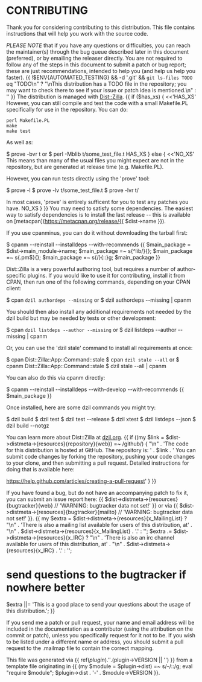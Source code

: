 
CONTRIBUTING
============

Thank you for considering contributing to this distribution.  This file
contains instructions that will help you work with the source code.

*PLEASE NOTE* that if you have any questions or difficulties, you can reach the
maintainer(s) through the bug queue described later in this document
(preferred), or by emailing the releaser directly. You are not required to
follow any of the steps in this document to submit a patch or bug report;
these are just recommendations, intended to help you (and help us help you
faster).
{{
!$ENV{AUTOMATED_TESTING} && -d '.git' && `git ls-files TODO` eq "TODO\n"
  ? "\nThis distribution has a TODO file in the repository; you may want to check
there to see if your issue or patch idea is mentioned.\n"
  : ''
}}
The distribution is managed with [Dist::Zilla](https://metacpan.org/release/Dist-Zilla).
{{ if ($has_xs) { <<'HAS_XS'
However, you can still compile and test the code with a small Makefile.PL
specifically for use in the repository.  You can do:

    perl Makefile.PL
    make
    make test

As well as:

  $ prove -bvr t
or
  $ perl -Mblib t/some_test_file.t
HAS_XS
} else { <<'NO_XS'
This means than many of the usual files you might expect are not in the
repository, but are generated at release time (e.g. Makefile.PL).

However, you can run tests directly using the 'prove' tool:

  $ prove -l
  $ prove -lv t/some_test_file.t
  $ prove -lvr t/

In most cases, 'prove' is entirely sufficent for you to test any
patches you have.
NO_XS
} }}
You may need to satisfy some dependencies.  The easiest way to satisfy
dependencies is to install the last release -- this is available on
[metacpan](https://metacpan.org/release/{{ $dist->name }}).

If you use cpanminus, you can do it without downloading the tarball first:

  $ cpanm --reinstall --installdeps --with-recommends {{
  $main_package = $dist->main_module->name;
  $main_package =~ s{^lib/}{};
  $main_package =~ s{\.pm$}{};
  $main_package =~ s{/}{::}g;
  $main_package
}}

Dist::Zilla is a very powerful authoring tool, but requires a number of
author-specific plugins.  If you would like to use it for contributing,
install it from CPAN, then run one of the following commands, depending on
your CPAN client:

  $ cpan `dzil authordeps --missing`
or
  $ dzil authordeps --missing | cpanm

You should then also install any additional requirements not needed by the
dzil build but may be needed by tests or other development:

  $ cpan `dzil listdeps --author --missing`
or
  $ dzil listdeps --author --missing | cpanm

Or, you can use the 'dzil stale' command to install all requirements at once:

  $ cpan Dist::Zilla::App::Command::stale
  $ cpan `dzil stale --all`
or
  $ cpanm Dist::Zilla::App::Command::stale
  $ dzil stale --all | cpanm

You can also do this via cpanm directly:

  $ cpanm --reinstall --installdeps --with-develop --with-recommends {{ $main_package }}

Once installed, here are some dzil commands you might try:

  $ dzil build
  $ dzil test
  $ dzil test --release
  $ dzil xtest
  $ dzil listdeps --json
  $ dzil build --notgz

You can learn more about Dist::Zilla at [dzil.org](http://dzil.org).
{{
if ((my $link = $dist->distmeta->{resources}{repository}{web}) =~ /github/) {
"\n" . 'The code for this distribution is hosted at GitHub. The repository is:
' . $link . '
You can submit code changes by forking the repository, pushing your code
changes to your clone, and then submitting a pull request. Detailed
instructions for doing that is available here:

https://help.github.com/articles/creating-a-pull-request' }
}}

If you have found a bug, but do not have an accompanying patch to fix it, you
can submit an issue report here:
{{ $dist->distmeta->{resources}{bugtracker}{web} // 'WARNING: bugtracker data not set!' }}
or via {{ $dist->distmeta->{resources}{bugtracker}{mailto} // 'WARNING: bugtracker data not set!' }}.
{{
my $extra = $dist->distmeta->{resources}{x_MailingList}
    ? "\n" . 'There is also a mailing list available for users of this distribution, at' . "\n" . $dist->distmeta->{resources}{x_MailingList} . '.'
    : '';
$extra .= $dist->distmeta->{resources}{x_IRC}
    ? "\n" . 'There is also an irc channel available for users of this distribution, at' . "\n" . $dist->distmeta->{resources}{x_IRC} . '.'
    : '';
# send questions to the bugtracker if nowhere better
$extra ||= 'This is a good place to send your questions about the usage of this distribution.';
}}

If you send me a patch or pull request, your name and email address will be
included in the documentation as a contributor (using the attribution on the
commit or patch), unless you specifically request for it not to be.  If you
wish to be listed under a different name or address, you should submit a pull
request to the .mailmap file to contain the correct mapping.


This file was generated via {{ ref($plugin) . ' ' . ($plugin->VERSION || '<self>') }} from a
template file originating in {{
    (my $module = $plugin->dist) =~ s/-/::/g;
    eval "require $module";
    $plugin->dist . '-' . $module->VERSION
}}.
